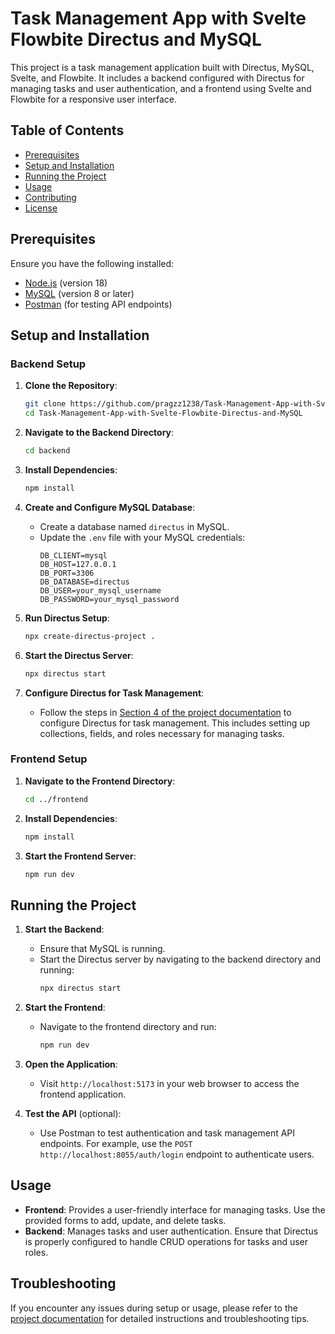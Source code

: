 # Task Management App with Svelte Flowbite Directus and MySQL

This project is a task management application built with Directus, MySQL, Svelte, and Flowbite. It includes a backend configured with Directus for managing tasks and user authentication, and a frontend using Svelte and Flowbite for a responsive user interface.

## Table of Contents

- [Prerequisites](#prerequisites)
- [Setup and Installation](#setup-and-installation)
- [Running the Project](#running-the-project)
- [Usage](#usage)
- [Contributing](#contributing)
- [License](#license)

## Prerequisites

Ensure you have the following installed:

- [Node.js](https://nodejs.org/) (version 18)
- [MySQL](https://dev.mysql.com/downloads/mysql/) (version 8 or later)
- [Postman](https://www.postman.com/downloads/) (for testing API endpoints)

## Setup and Installation

### Backend Setup

1. **Clone the Repository**:
    ```sh
    git clone https://github.com/pragzz1238/Task-Management-App-with-Svelte-Flowbite-Directus-and-MySQL.git
    cd Task-Management-App-with-Svelte-Flowbite-Directus-and-MySQL
    ```

2. **Navigate to the Backend Directory**:
    ```sh
    cd backend
    ```

3. **Install Dependencies**:
    ```sh
    npm install
    ```

4. **Create and Configure MySQL Database**:
    - Create a database named `directus` in MySQL.
    - Update the `.env` file with your MySQL credentials:
      ```env
      DB_CLIENT=mysql
      DB_HOST=127.0.0.1
      DB_PORT=3306
      DB_DATABASE=directus
      DB_USER=your_mysql_username
      DB_PASSWORD=your_mysql_password
      ```

5. **Run Directus Setup**:
    ```sh
    npx create-directus-project .
    ```

6. **Start the Directus Server**:
    ```sh
    npx directus start
    ```
     
7. **Configure Directus for Task Management**:
    - Follow the steps in [Section 4 of the project documentation](https://docs.google.com/document/d/1Qi_enhhbSwvz8Y9sT7ZzBHy_yb7YmhH9/edit?usp=sharing&ouid=113151971144209721830&rtpof=true&sd=true) to configure Directus for task management. This includes setting up collections, fields, and roles necessary for managing tasks.
      
### Frontend Setup

1. **Navigate to the Frontend Directory**:
    ```sh
    cd ../frontend
    ```

2. **Install Dependencies**:
    ```sh
    npm install
    ```

3. **Start the Frontend Server**:
    ```sh
    npm run dev
    ```

## Running the Project

1. **Start the Backend**:
    - Ensure that MySQL is running.
    - Start the Directus server by navigating to the backend directory and running:
      ```sh
      npx directus start
      ```

2. **Start the Frontend**:
    - Navigate to the frontend directory and run:
      ```sh
      npm run dev
      ```

3. **Open the Application**:
    - Visit `http://localhost:5173` in your web browser to access the frontend application.

4. **Test the API** (optional):
    - Use Postman to test authentication and task management API endpoints. For example, use the `POST http://localhost:8055/auth/login` endpoint to authenticate users.

## Usage

- **Frontend**: Provides a user-friendly interface for managing tasks. Use the provided forms to add, update, and delete tasks.
- **Backend**: Manages tasks and user authentication. Ensure that Directus is properly configured to handle CRUD operations for tasks and user roles.

## Troubleshooting

If you encounter any issues during setup or usage, please refer to the [project documentation](https://docs.google.com/document/d/1Qi_enhhbSwvz8Y9sT7ZzBHy_yb7YmhH9/edit?usp=sharing&ouid=113151971144209721830&rtpof=true&sd=true) for detailed instructions and troubleshooting tips.
